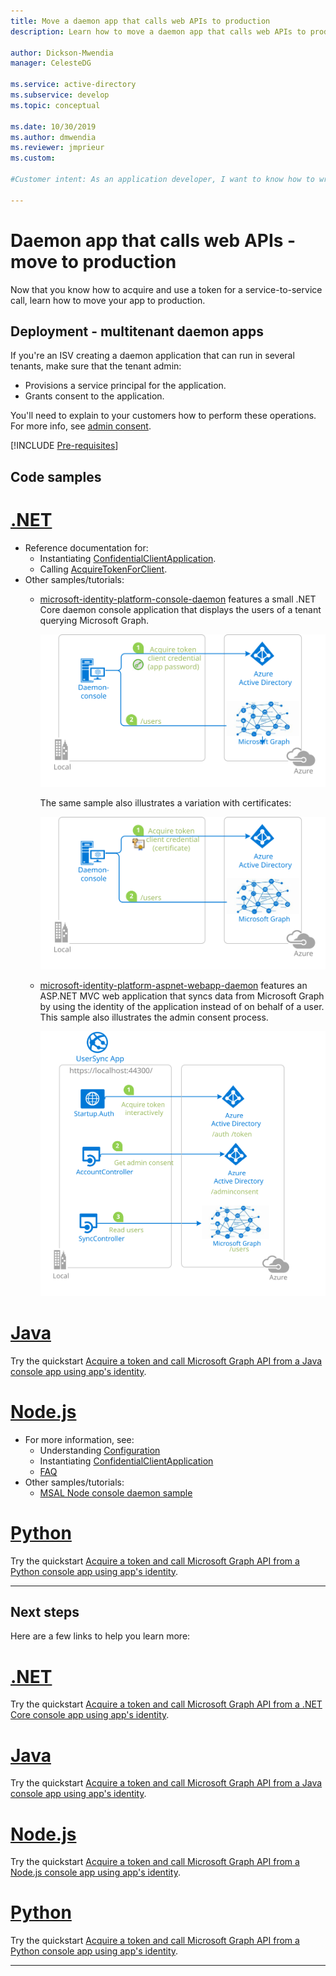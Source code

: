 ```yaml
---
title: Move a daemon app that calls web APIs to production
description: Learn how to move a daemon app that calls web APIs to production

author: Dickson-Mwendia
manager: CelesteDG

ms.service: active-directory
ms.subservice: develop
ms.topic: conceptual

ms.date: 10/30/2019
ms.author: dmwendia
ms.reviewer: jmprieur
ms.custom: 

#Customer intent: As an application developer, I want to know how to write a daemon app that can call web APIs by using the Microsoft identity platform.

---
```


# Daemon app that calls web APIs - move to production

Now that you know how to acquire and use a token for a service-to-service call, learn how to move your app to production.

## Deployment - multitenant daemon apps

If you're an ISV creating a daemon application that can run in several tenants, make sure that the tenant admin:

- Provisions a service principal for the application.
- Grants consent to the application.

You'll need to explain to your customers how to perform these operations. For more info, see [admin consent](./permissions-consent-overview.md#administrator-consent).

[!INCLUDE [Pre-requisites](./includes/scenarios/scenarios-production.md)]

## Code samples

# [.NET](#tab/dotnet)

- Reference documentation for:
  - Instantiating [ConfidentialClientApplication](/dotnet/api/microsoft.identity.client.confidentialclientapplicationbuilder).
  - Calling [AcquireTokenForClient](/dotnet/api/microsoft.identity.client.acquiretokenforclientparameterbuilder?preserve-view=true&view=msal-dotnet-latest&viewFallbackFrom=azure-dotnet).
- Other samples/tutorials:
  - [microsoft-identity-platform-console-daemon](https://github.com/Azure-Samples/microsoft-identity-platform-console-daemon) features a small .NET Core daemon console application that displays the users of a tenant querying Microsoft Graph.

    ![Sample daemon app topology](media/scenario-daemon-app/daemon-app-sample.svg)

    The same sample also illustrates a variation with certificates:

    ![Sample daemon app topology - certificates](media/scenario-daemon-app/daemon-app-sample-with-certificate.svg)

  - [microsoft-identity-platform-aspnet-webapp-daemon](https://github.com/Azure-Samples/microsoft-identity-platform-aspnet-webapp-daemon) features an ASP.NET MVC web application that syncs data from Microsoft Graph by using the identity of the application instead of on behalf of a user. This sample also illustrates the admin consent process.

    ![topology](media/scenario-daemon-app/damon-app-sample-web.svg)

# [Java](#tab/java)

Try the quickstart [Acquire a token and call Microsoft Graph API from a Java console app using app's identity](quickstart-v2-java-daemon.md).

# [Node.js](#tab/nodejs)

- For more information, see:
  - Understanding [Configuration](https://github.com/AzureAD/microsoft-authentication-library-for-js/blob/dev/lib/msal-node/docs/configuration.md)
  - Instantiating [ConfidentialClientApplication](https://github.com/AzureAD/microsoft-authentication-library-for-js/blob/dev/lib/msal-node/docs/initialize-confidential-client-application.md)
  - [FAQ](https://github.com/AzureAD/microsoft-authentication-library-for-js/blob/dev/lib/msal-node/docs/faq.md)
- Other samples/tutorials:
  - [MSAL Node console daemon sample](https://github.com/Azure-Samples/ms-identity-javascript-nodejs-console)

# [Python](#tab/python)

Try the quickstart [Acquire a token and call Microsoft Graph API from a Python console app using app's identity](quickstart-v2-python-daemon.md).

---

## Next steps

Here are a few links to help you learn more:

# [.NET](#tab/dotnet)

Try the quickstart [Acquire a token and call Microsoft Graph API from a .NET Core console app using app's identity](quickstart-v2-netcore-daemon.md).

# [Java](#tab/java)

Try the quickstart [Acquire a token and call Microsoft Graph API from a Java console app using app's identity](quickstart-v2-java-daemon.md).

# [Node.js](#tab/nodejs)

Try the quickstart [Acquire a token and call Microsoft Graph API from a Node.js console app using app's identity](quickstart-v2-nodejs-console.md).

# [Python](#tab/python)

Try the quickstart [Acquire a token and call Microsoft Graph API from a Python console app using app's identity](quickstart-v2-python-daemon.md).

---
